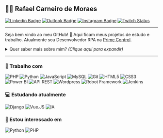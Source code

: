 ## :man_technologist: Rafael Carneiro de Moraes
[![Linkedin Badge](https://img.shields.io/badge/-LinkedIn-FCFCFC?style=flat&logo=Linkedin&logoColor=0063B1&link=https://www.linkedin.com/in/rafael-carneiro-de-moraes/)](https://www.linkedin.com/in/rafael-carneiro-de-moraes/)
[![Outlook Badge](https://img.shields.io/badge/-Email-FCFCFC?style=flat&logo=Gmail&logoColor=0063B1&link=mailto:rafinhacarneiro@outlook.com)](mailto:rafinhacarneiro@outlook.com)
[![Instagram Badge](https://img.shields.io/badge/-Instagram-FCFCFC?style=flat&logo=Instagram&logoColora43b9d&link=https://www.instagram.com/mmareep/)](https://www.instagram.com/mmareep/)
[![Twitch Status](https://img.shields.io/twitch/status/ludensfigma?style=social)](https://twitch.tv/ludensfigma)

---

Seja bem vindo ao meu GitHub! 👋 Aqui ficam meus projetos de estudo e trabalho. Atualmente sou Desenvolvedor RPA na [Prime Control](https://primecontrol.com.br).

<details>
<summary> Quer saber mais sobre mim? <i>(Clique aqui para expandir)</i> </summary>

### 📖 Sobre mim
Sou um desenvolvedor fullstack, tecnólogo formado pela UniCesumar em Análise e Desenvolvimento de Sistemas em junho de 2019. Meu primeiro contato com programação foi em 2014, quando estava cogitando trancar minha faculdade de Química para começar algum curso em TI. Decidi aprender a programar ainda cursando Química para tirar minhas dúvidas quanto a troca, e bem, aqui estamos :smile:

Hoje estou estudando para evoluir minhas habilidades e me desafiar à sempre melhorar. Estou sempre experimentando outras áreas da programação, principalmente inteligência artificial na qual planejo realizar uma pós.

Além disso, meus hobbies são: jogar, tocar bateria e acompanhar vários animes/mangás.
</details>

---

### 💼 Trabalho com
![PHP](https://img.shields.io/badge/-PHP-777BB4?style=flat-square&logo=php&logoColor=fff)
![Python](https://img.shields.io/badge/-Python-3776AB?style=flat-square&logo=python&logoColor=fff)
![JavaScript](https://img.shields.io/badge/-JavaScript-F7B93E?style=flat-square&logo=javascript&logoColor=fff)
![MySQL](https://img.shields.io/badge/-MySQL-00758F?style=flat-square&logo=mysql&logoColor=white)
![Git](https://img.shields.io/badge/-Git-F05032?style=flat-square&logo=git&logoColor=white)
![HTML5](https://img.shields.io/badge/-HTML5-E34F26?style=flat-square&logo=html5&logoColor=white)
![CSS3](https://img.shields.io/badge/-CSS3-549FDE?style=flat-square&logo=css3&logoColor=white)
![Power BI](https://img.shields.io/badge/-PowerBI-F2C811?style=flat-square&logo=power-bi&logoColor=222)
![API REST](https://img.shields.io/badge/-API%20REST-000000?style=flat-square&logo=json&logoColor=white)
![Wordpress](https://img.shields.io/badge/-Wordpress-21759B?style=flat-square&logo=wordpress&logoColor=white)
![Robot Framework](https://img.shields.io/badge/-Robot%20Framework-00B0D8?style=flat-square&logo=probot&logoColor=white)
![Jenkins](https://img.shields.io/badge/-Jenkins-FFFFFF?style=flat-square&logo=jenkins&logoColor=black)

### 💻 Estudando atualmente
![Django](https://img.shields.io/badge/-Django-FCFCFC?style=flat-square&logo=django&logoColor=555)
![Vue.JS](https://img.shields.io/badge/-Vue.js-4FC08D?style=flat-square&logo=Vue.js&logoColor=white)
![IA](https://img.shields.io/badge/-IA-FF6F00?style=flat-square&logo=tensorflow&logoColor=white)

### 👀 Estou interessado em
![Python](https://img.shields.io/badge/-Python-3776AB?style=flat-square&logo=python&logoColor=fff)
![PHP](https://img.shields.io/badge/-PHP-777BB4?style=flat-square&logo=php&logoColor=fff)

